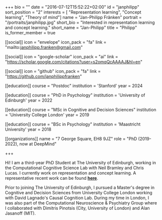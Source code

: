 +++
bio = ""
date = "2016-07-12T15:52:22+02:00"
id = "janphilipp"
sort_position = "2"
interests = [ "Representation learning", "Concept learning", "Theory of mind"]
name = "Jan-Philipp Fränken"
portrait = "/portraits/janphilipp.jpg"
short_bio = "Interested in representation learning and concept learning."
short_name = "Jan-Philipp"
title = "Philipp"
is_former_member = true

[[social]]
    icon = "envelope"
    icon_pack = "fa"
    link = "mailto:janphilipp.franken@gmail.com"

[[social]]
    icon = "google-scholar"
    icon_pack = "ai"
    link = "https://scholar.google.com/citations?user=s2omqQcAAAAJ&hl=en"

[[social]]
    icon = "github"
    icon_pack = "fa"
    link = "https://github.com/janphilippfranken"


[[education]]
 course = "Postdoc"
 institution = 'Stanford'
 year = 2024

[[education]]
 course = "PhD in Psychology"
 institution = 'University of Edinburgh'
 year = 2022

 [[education]]
  course = "MSc in Cognitive and Decision Sciences"
  institution = 'University College London'
  year = 2019

 [[education]]
  course = "BSc in Psychology"
  institution = 'Maastricht University'
  year = 2018

[[organizations]]
    name = "7 George Square, EH8 9JZ"
    role = "PhD (2019-2022), now at DeepMind"

+++


<!--  I am a PhD student in Neil Bramley's Computational Cognitive Science Lab at the University of Edinburgh. -->

Hi! I am a third-year PhD Student at The University of Edinburgh, working in the Computational Cognitive Science Lab with Neil Bramley and Chris Lucas. I currently work on representation and concept learning. A representative recent work can be found [**here**](https://www.sciencedirect.com/science/article/pii/S0010028522000421).

Prior to joining The University of Edinburgh, I pursued a Master's degree in Cognitive and Decision Sciences from University College London working with David Lagnado's Causal Cognition Lab. During my time in London, I was also part of the Computational Neuroscience & Psychiatry Group where I collaborated with Dimitris Pinotsis (City, University of London) and Alan Jasanoff (MIT).

<!-- You can write $\LaTeX$ and *Markdown* here. -->
